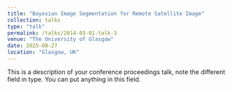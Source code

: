 ```yaml
---
title: "Bayesian Image Segmentation for Remote Satellite Image"
collection: talks
type: "talk"
permalink: /talks/2014-03-01-talk-3
venue: "The University of Glasgow"
date: 2025-08-27
location: "Glasgow, UK"
---
```


This is a description of your conference proceedings talk, note the different field in type. You can put anything in this field.
